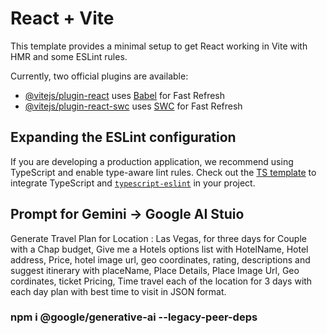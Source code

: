 # React + Vite

This template provides a minimal setup to get React working in Vite with HMR and some ESLint rules.

Currently, two official plugins are available:

- [@vitejs/plugin-react](https://github.com/vitejs/vite-plugin-react/blob/main/packages/plugin-react/README.md) uses [Babel](https://babeljs.io/) for Fast Refresh
- [@vitejs/plugin-react-swc](https://github.com/vitejs/vite-plugin-react-swc) uses [SWC](https://swc.rs/) for Fast Refresh

## Expanding the ESLint configuration

If you are developing a production application, we recommend using TypeScript and enable type-aware lint rules. Check out the [TS template](https://github.com/vitejs/vite/tree/main/packages/create-vite/template-react-ts) to integrate TypeScript and [`typescript-eslint`](https://typescript-eslint.io) in your project.

## Prompt for Gemini -> Google AI Stuio

Generate Travel Plan for Location : Las Vegas, for three days for Couple with a Chap budget, Give me a Hotels options list with HotelName, Hotel address, Price, hotel image url, geo coordinates, rating, descriptions and suggest itinerary with placeName, Place Details, Place Image Url, Geo cordinates, ticket Pricing, Time travel each of the location for 3 days with each day plan with best time to visit in JSON format.

### npm i @google/generative-ai --legacy-peer-deps